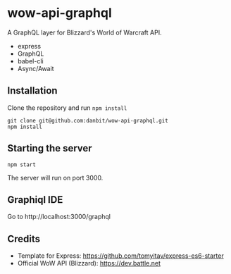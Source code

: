 # wow-api-graphql

A GraphQL layer for Blizzard's World of Warcraft API.

+ express
+ GraphQL
+ babel-cli
+ Async/Await

## Installation

Clone the repository and run `npm install`

```
git clone git@github.com:danbit/wow-api-graphql.git
npm install
```

## Starting the server

```
npm start
```

The server will run on port 3000.

## Graphiql IDE

Go to http://localhost:3000/graphql

## Credits

+ Template for Express: https://github.com/tomyitav/express-es6-starter
+ Official WoW API (Blizzard): https://dev.battle.net
